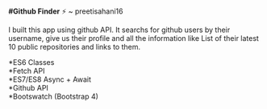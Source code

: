 **#Github Finder** ⚡ ~ preetisahani16

I built this app using github API. It searchs for github users by their username, give us their profile and all the information like List of their latest 10 public repositories and links to them.

*ES6 Classes<br />
*Fetch API<br />
*ES7/ES8 Async + Await<br />
*Github API<br />
*Bootswatch (Bootstrap 4)
